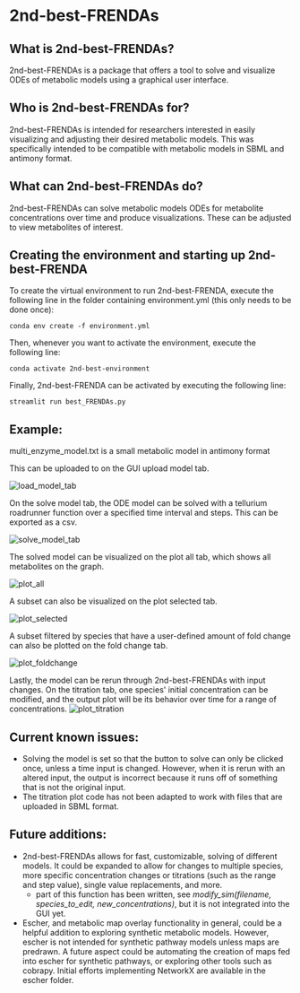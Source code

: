 # 2nd-best-FRENDAs

## What is 2nd-best-FRENDAs?

2nd-best-FRENDAs is a package that offers a tool to solve and visualize ODEs of metabolic models using a graphical user interface.

## Who is 2nd-best-FRENDAs for?

2nd-best-FRENDAs is intended for researchers interested in easily visualizing and adjusting their desired metabolic models. This was specifically intended to be compatible with metabolic models in SBML and antimony format.

## What can 2nd-best-FRENDAs do?

2nd-best-FRENDAs can solve metabolic models ODEs for metabolite concentrations over time and produce visualizations. These can be adjusted to view metabolites of interest.

## Creating the environment and starting up 2nd-best-FRENDA

To create the virtual environment to run 2nd-best-FRENDA, execute the following line in the folder containing environment.yml (this only needs to be done once):

    conda env create -f environment.yml

Then, whenever you want to activate the environment, execute the following line:

    conda activate 2nd-best-environment

Finally, 2nd-best-FRENDA can be activated by executing the following line:

    streamlit run best_FRENDAs.py

## Example:

multi_enzyme_model.txt is a small metabolic model in antimony format

This can be uploaded to on the GUI upload model tab.

![load_model_tab](https://github.com/best-FRENDAs/2nd-best-FRENDAs/blob/main/pngs/model_load_tab_screenshot.png)

On the solve model tab, the ODE model can be solved with a tellurium roadrunner function over a specified time interval and steps. This can be exported as a csv.

![solve_model_tab](https://github.com/best-FRENDAs/2nd-best-FRENDAs/blob/main/pngs/model_solve_screenshot.png)

The solved model can be visualized on the plot all tab, which shows all metabolites on the graph. 

![plot_all](https://github.com/best-FRENDAs/2nd-best-FRENDAs/blob/main/pngs/model_visualize_all_screenshot.png)

A subset can also be visualized on the plot selected tab.

![plot_selected](https://github.com/best-FRENDAs/2nd-best-FRENDAs/blob/main/pngs/model_visualize_subset_screenshot.png)

A subset filtered by species that have a user-defined amount of fold change can also be plotted on the fold change tab.

![plot_foldchange](https://github.com/best-FRENDAs/2nd-best-FRENDAs/blob/main/pngs/foldchange_screenshot.png)

Lastly, the model can be rerun through 2nd-best-FRENDAs with input changes. On the titration tab, one species' initial concentration can be modified, and the output plot will be its behavior over time for a range of concentrations.
![plot_titration](https://github.com/best-FRENDAs/2nd-best-FRENDAs/blob/main/pngs/titration_screenshot.png)

## Current known issues:
- Solving the model is set so that the button to solve can only be clicked once, unless a time input is changed. However, when it is rerun with an altered input, the output is incorrect because it runs off of something that is not the original input.
- The titration plot code has not been adapted to work with files that are uploaded in SBML format.

## Future additions:
- 2nd-best-FRENDAs allows for fast, customizable, solving of different models. It could be expanded to allow for changes to multiple species, more specific concentration changes or titrations (such as the range and step value), single value replacements, and more.
    - part of this function has been written, see *modify_sim(filename, species_to_edit, new_concentrations)*, but it is not integrated into the GUI yet.
- Escher, and metabolic map overlay functionality in general, could be a helpful addition to exploring synthetic metabolic models. However, escher is not intended for synthetic pathway models unless maps are predrawn. A future aspect could be automating the creation of maps fed into escher for synthetic pathways, or exploring other tools such as cobrapy. Initial efforts implementing NetworkX are available in the escher folder.
